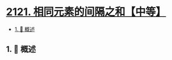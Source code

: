 # [2121. 相同元素的间隔之和【中等】](https://github.com/Tdahuyou/TNotes.leetcode/tree/main/notes/2121.%20%E7%9B%B8%E5%90%8C%E5%85%83%E7%B4%A0%E7%9A%84%E9%97%B4%E9%9A%94%E4%B9%8B%E5%92%8C%E3%80%90%E4%B8%AD%E7%AD%89%E3%80%91)

<!-- region:toc -->

- [1. 📝 概述](#1--概述)

<!-- endregion:toc -->

## 1. 📝 概述
